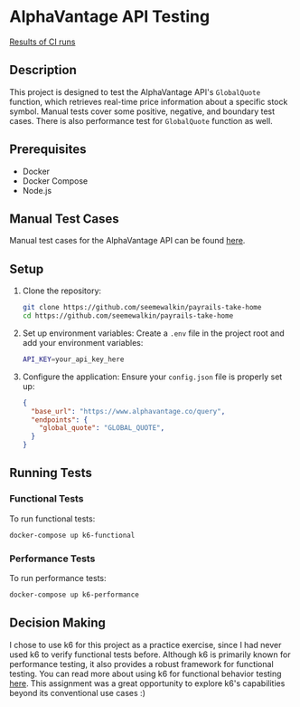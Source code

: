 # AlphaVantage API Testing

[Results of CI runs](https://github.com/seemewalkin/k6-load-and-functional/actions)


## Description
This project is designed to test the AlphaVantage API's `GlobalQuote` function, which retrieves real-time price information about a specific stock symbol. Manual tests cover some positive, negative, and boundary test cases. There is also performance test for `GlobalQuote` function as well.

## Prerequisites
- Docker
- Docker Compose
- Node.js

## Manual Test Cases
Manual test cases for the AlphaVantage API can be found [here](./AlphaVantage_GlobalQuote_TestCases.md).

## Setup

1. Clone the repository:
    ```bash
    git clone https://github.com/seemewalkin/payrails-take-home
    cd https://github.com/seemewalkin/payrails-take-home
    ```

2. Set up environment variables:
    Create a `.env` file in the project root and add your environment variables:
    ```bash
    API_KEY=your_api_key_here
    ```

3. Configure the application:
    Ensure your `config.json` file is properly set up:
    ```json
    {
      "base_url": "https://www.alphavantage.co/query",
      "endpoints": {
        "global_quote": "GLOBAL_QUOTE",
      }
    }
    ```

## Running Tests

### Functional Tests

To run functional tests:
```bash
docker-compose up k6-functional
```

### Performance Tests

To run performance tests:
```bash
docker-compose up k6-performance
```

## Decision Making
I chose to use k6 for this project as a practice exercise, since I had never used k6 to verify functional tests before. Although k6 is primarily known for performance testing, it also provides a robust framework for functional testing. You can read more about using k6 for functional behavior testing [here](https://k6.io/docs/examples/tutorials/get-started-with-k6/test-for-functional-behavior/). This assignment was a great opportunity to explore k6's capabilities beyond its conventional use cases :)
